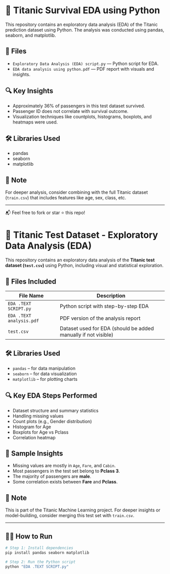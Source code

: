 # 🧠 Titanic Survival EDA using Python

This repository contains an exploratory data analysis (EDA) of the Titanic prediction dataset using Python. The analysis was conducted using pandas, seaborn, and matplotlib.

## 📁 Files

- `Exploratory Data Analysis (EDA) script.py` — Python script for EDA.
- `EDA data analysis using python.pdf` — PDF report with visuals and insights.

## 🔍 Key Insights

- Approximately 36% of passengers in this test dataset survived.
- Passenger ID does not correlate with survival outcome.
- Visualization techniques like countplots, histograms, boxplots, and heatmaps were used.

## 🛠️ Libraries Used

- pandas
- seaborn
- matplotlib

## 📌 Note

For deeper analysis, consider combining with the full Titanic dataset (`train.csv`) that includes features like age, sex, class, etc.

---

📬 Feel free to fork or star ⭐ this repo!

# 🧠 Titanic Test Dataset - Exploratory Data Analysis (EDA)

This repository contains an exploratory data analysis of the **Titanic test dataset (`test.csv`)** using Python, including visual and statistical exploration.

## 📂 Files Included

| File Name              | Description |
|------------------------|-------------|
| `EDA .TEXT SCRIPT.py`  | Python script with step-by-step EDA |
| `EDA .TEXT analysis.pdf` | PDF version of the analysis report |
| `test.csv`             | Dataset used for EDA (should be added manually if not visible) |

## 🛠️ Libraries Used

- `pandas` – for data manipulation
- `seaborn` – for data visualization
- `matplotlib` – for plotting charts

## 🔍 Key EDA Steps Performed

- Dataset structure and summary statistics
- Handling missing values
- Count plots (e.g., Gender distribution)
- Histogram for Age
- Boxplots for Age vs Pclass
- Correlation heatmap

## 🧾 Sample Insights

- Missing values are mostly in `Age`, `Fare`, and `Cabin`.
- Most passengers in the test set belong to **Pclass 3**.
- The majority of passengers are **male**.
- Some correlation exists between **Fare** and **Pclass**.

## 📌 Note

This is part of the Titanic Machine Learning project. For deeper insights or model-building, consider merging this test set with `train.csv`.

---

## 👨‍💻 How to Run

```bash
# Step 1: Install dependencies
pip install pandas seaborn matplotlib

# Step 2: Run the Python script
python "EDA .TEXT SCRIPT.py"

